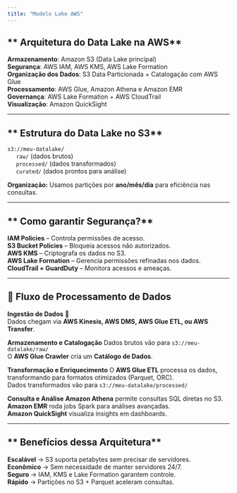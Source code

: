 ```yaml
---
title: "Modelo Lake AWS"
---
```


## ** Arquitetura do Data Lake na AWS**  

**Armazenamento**: Amazon S3 (Data Lake principal)  
**Segurança**: AWS IAM, AWS KMS, AWS Lake Formation  
**Organização dos Dados**: S3 Data Particionada + Catalogação com AWS Glue  
**Processamento**: AWS Glue, Amazon Athena e Amazon EMR  
**Governança**: AWS Lake Formation + AWS CloudTrail  
**Visualização**: Amazon QuickSight  

---

## ** Estrutura do Data Lake no S3**  

 `s3://meu-datalake/`  
&nbsp;&nbsp;&nbsp;&nbsp; `raw/` (dados brutos)  
&nbsp;&nbsp;&nbsp;&nbsp; `processed/` (dados transformados)  
&nbsp;&nbsp;&nbsp;&nbsp; `curated/` (dados prontos para análise)  

**Organização:** Usamos partições por **ano/mês/dia** para eficiência nas consultas.  

---

## ** Como garantir Segurança?**  

**IAM Policies** – Controla permissões de acesso.  
**S3 Bucket Policies** – Bloqueia acessos não autorizados.  
**AWS KMS** – Criptografa os dados no S3.  
**AWS Lake Formation** – Gerencia permissões refinadas nos dados.  
**CloudTrail + GuardDuty** – Monitora acessos e ameaças.  

---

## **📌 Fluxo de Processamento de Dados**  

**Ingestão de Dados** 🔄  
Dados chegam via **AWS Kinesis, AWS DMS, AWS Glue ETL, ou AWS Transfer**.  

**Armazenamento e Catalogação**
Dados brutos vão para `s3://meu-datalake/raw/`  
O **AWS Glue Crawler** cria um **Catálogo de Dados**.  

**Transformação e Enriquecimento** 
O **AWS Glue ETL** processa os dados, transformando para formatos otimizados (Parquet, ORC).  
Dados transformados vão para `s3://meu-datalake/processed/`  

**Consulta e Análise**
**Amazon Athena** permite consultas SQL diretas no S3.  
**Amazon EMR** roda jobs Spark para análises avançadas.  
**Amazon QuickSight** visualiza insights em dashboards.  

---

## ** Benefícios dessa Arquitetura**  

**Escalável** → S3 suporta petabytes sem precisar de servidores.  
**Econômico** → Sem necessidade de manter servidores 24/7.  
**Seguro** → IAM, KMS e Lake Formation garantem controle.  
**Rápido** → Partições no S3 + Parquet aceleram consultas.  

